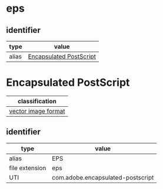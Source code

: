 # eps

## identifier
| type              | value
| ----------------- | -----
| alias             | [Encapsulated PostScript](#encapsulated-postscript)

# Encapsulated PostScript
| classification
| --------------
| [vector image format](vector.md)

## identifier
| type              | value
| ----------------- | -----
| alias             | EPS
| file extension    | eps
| UTI               | com.adobe.encapsulated-postscript
